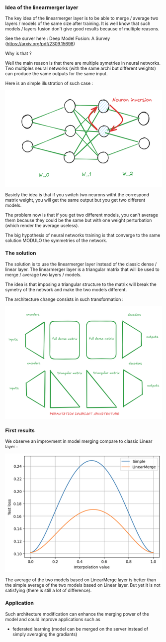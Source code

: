 ### Idea of the linearmerger layer

The key idea of the linearmerger layer is to be able to merge / average two layers / models of the same size after training.
It is well know that such models / layers fusion don't give good results because of multiple reasons.

See the surver here : Deep Model Fusion: A Survey (https://arxiv.org/pdf/2309.15698)

Why is that ?

Well the main reason is that there are multiple symetries in neural networks.
Two multiples neural networks (with the same archi but different weights) can produce the same outputs for the same input.

Here is an simple illustration of such case :

![Example](images/example.png)

Basicly the idea is that if you switch two neurons witht the correspond matrix weight, you will get the same output but you get two different models.

The problem now is that if you get two different models, you can't average them because they could be the same but with one weight perturbation (which render the average useless).

The big hypothesis of neural networks training is that converge to the same solution MODULO the symmetries of the network.


### The solution

The solution is to use the linearmerger layer instead of the classic dense / linear layer.
The linearmerger layer is a triangular matrix that will be used to merge / average two layers / models.

The idea is that imposing a triangular structure to the matrix will break the symetry of the network and make the two models different.

The architecture change consists in such transformation :

![Example](images/triangular.png)

### First results

We observe an improvment in model merging compare to classic Linear layer :

![Results](images/true_results.png)

The average of the two models based on LinearMerge layer is better than the simple average of the two models based on Linear layer.
But yet it is not satisfying (there is still a lot of difference).

### Application

Such architecture modification can enhance the merging power of the model and could improve applications such as

- federated learning (model can be merged on the server instead of simply averaging the gradiants)




